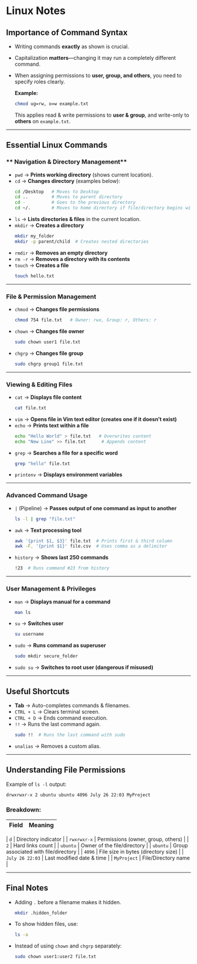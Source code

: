 # Linux Notes

##  Importance of Command Syntax
- Writing commands **exactly** as shown is crucial.
- Capitalization **matters**—changing it may run a completely different command.
- When assigning permissions to **user, group, and others**, you need to specify roles clearly.
  
  **Example:**
  ```sh
  chmod ug=rw, o=w example.txt
  ```
  This applies read & write permissions to **user & group**, and write-only to **others** on `example.txt`.

---
##  Essential Linux Commands

### ** Navigation & Directory Management**
- `pwd` → **Prints working directory** (shows current location).
- `cd` → **Changes directory** (examples below):
  ```sh
  cd /Desktop   # Moves to Desktop
  cd ..         # Moves to parent directory
  cd -          # Goes to the previous directory
  cd ~/.        # Moves to home directory if file/directory begins with .
  ```
- `ls` → **Lists directories & files** in the current location.
- `mkdir` → **Creates a directory**
  ```sh
  mkdir my_folder
  mkdir -p parent/child  # Creates nested directories
  ```
- `rmdir` → **Removes an empty directory**
- `rm -r` → **Removes a directory with its contents**
- `touch` → **Creates a file**
  ```sh
  touch hello.txt
  ```

---
###  File & Permission Management
- `chmod` → **Changes file permissions**
  ```sh
  chmod 754 file.txt   # Owner: rwx, Group: r, Others: r
  ```
- `chown` → **Changes file owner**
  ```sh
  sudo chown user1 file.txt
  ```
- `chgrp` → **Changes file group**
  ```sh
  sudo chgrp group1 file.txt
  ```

---
###  Viewing & Editing Files
- `cat` → **Displays file content**
  ```sh
  cat file.txt
  ```
- `vim` → **Opens file in Vim text editor (creates one if it doesn’t exist)**
- `echo` → **Prints text within a file**
  ```sh
  echo "Hello World" > file.txt   # Overwrites content
  echo "New Line" >> file.txt      # Appends content
  ```
- `grep` → **Searches a file for a specific word**
  ```sh
  grep "hello" file.txt
  ```
- `printenv` → **Displays environment variables**

---
###  Advanced Command Usage
- `|` (Pipeline) → **Passes output of one command as input to another**
  ```sh
  ls -l | grep "file.txt"
  ```
- `awk` → **Text processing tool**
  ```sh
  awk '{print $1, $3}' file.txt  # Prints first & third column
  awk -F, '{print $1}' file.csv  # Uses comma as a delimiter
  ```
- `history` → **Shows last 250 commands**
  ```sh
  !23  # Runs command #23 from history
  ```

---
###  User Management & Privileges
- `man` → **Displays manual for a command**
  ```sh
  man ls
  ```
- `su` → **Switches user**
  ```sh
  su username
  ```
- `sudo` → **Runs command as superuser**
  ```sh
  sudo mkdir secure_folder
  ```
- `sudo su` → **Switches to root user (dangerous if misused)**

---
##  Useful Shortcuts
- **Tab** → Auto-completes commands & filenames.
- `CTRL + L` → Clears terminal screen.
- `CTRL + D` → Ends command execution.
- `!!` → Runs the last command again.
  ```sh
  sudo !!  # Runs the last command with sudo
  ```
- `unalias` → Removes a custom alias.

---
##  Understanding File Permissions
Example of `ls -l` output:
```sh
drwxrwxr-x 2 ubuntu ubuntu 4096 July 26 22:03 MyProject
```
### Breakdown:
| Field | Meaning |
|--------|-----------------|

| `d` | Directory indicator |
| `rwxrwxr-x` | Permissions (owner, group, others) |
| `2` | Hard links count |
| `ubuntu` | Owner of the file/directory |
| `ubuntu` | Group associated with file/directory |
| `4096` | File size in bytes (directory size) |
| `July 26 22:03` | Last modified date & time |
| `MyProject` | File/Directory name |

---
##  Final Notes
- Adding `.` before a filename makes it hidden.
  ```sh
  mkdir .hidden_folder
  ```
- To show hidden files, use:
  ```sh
  ls -a
  ```
- Instead of using `chown` and `chgrp` separately:
  ```sh
  sudo chown user1:user2 file.txt
  ```


